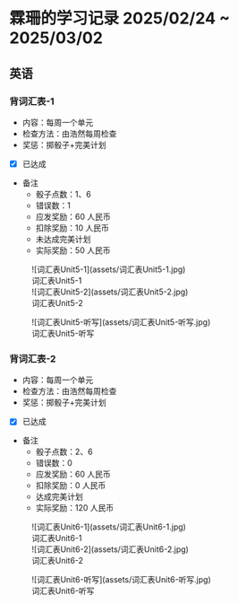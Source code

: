 # 霖珊的学习记录 2025/02/24 ~ 2025/03/02

## 英语

### 背词汇表-1

- 内容：每周一个单元
- 检查方法：由浩然每周检查
- 奖惩：掷骰子+完美计划

- [X] 已达成

- 备注
  - 骰子点数：1、6
  - 错误数：1
  - 应发奖励：60 人民币
  - 扣除奖励：10 人民币
  - 未达成完美计划
  - 实际奖励：50 人民币

<figure markdown>
  ![词汇表Unit5-1](assets/词汇表Unit5-1.jpg)
  <figcaption><div class=normal_font>词汇表Unit5-1<div></figcaption>
  ![词汇表Unit5-2](assets/词汇表Unit5-2.jpg)
  <figcaption><div class=normal_font>词汇表Unit5-2<div></figcaption>
</figure>


<figure markdown>
  ![词汇表Unit5-听写](assets/词汇表Unit5-听写.jpg)
  <figcaption><div class=normal_font>词汇表Unit5-听写<div></figcaption>
</figure>

### 背词汇表-2

- 内容：每周一个单元
- 检查方法：由浩然每周检查
- 奖惩：掷骰子+完美计划

- [X] 已达成

- 备注
  - 骰子点数：2、6
  - 错误数：0
  - 应发奖励：60 人民币
  - 扣除奖励：0 人民币
  - 达成完美计划
  - 实际奖励：120 人民币

<figure markdown>
  ![词汇表Unit6-1](assets/词汇表Unit6-1.jpg)
  <figcaption><div class=normal_font>词汇表Unit6-1<div></figcaption>
  ![词汇表Unit6-2](assets/词汇表Unit6-2.jpg)
  <figcaption><div class=normal_font>词汇表Unit6-2<div></figcaption>
</figure>


<figure markdown>
  ![词汇表Unit6-听写](assets/词汇表Unit6-听写.jpg)
  <figcaption><div class=normal_font>词汇表Unit6-听写<div></figcaption>
</figure>


<style>
    .normal_font {
        font-style: normal;
    }
</style>
